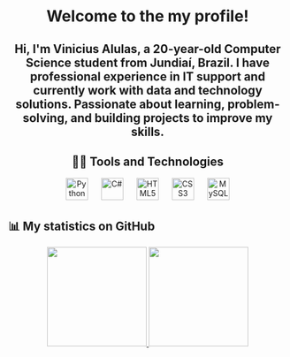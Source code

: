 <div align="center"><h1>Welcome to the my profile!</h1></div>

<div align="center">
<h2> Hi, I'm Vinicius Alulas, a 20-year-old Computer Science student from Jundiaí, Brazil.  
I have professional experience in IT support and currently work with data and technology solutions.  
Passionate about learning, problem-solving, and building projects to improve my skills.</h2>
</div>

<div align="center">
  <h2>👨‍💻 Tools and Technologies</h2>
  <img src="https://cdn.jsdelivr.net/gh/devicons/devicon/icons/python/python-original.svg" height="40" alt="Python" style="margin: 0 10px;" />
  <img src="https://cdn.jsdelivr.net/gh/devicons/devicon/icons/csharp/csharp-original.svg" height="40" alt="C#" style="margin: 0 10px;" />
  <img src="https://cdn.jsdelivr.net/gh/devicons/devicon/icons/html5/html5-original.svg" height="40" alt="HTML5" style="margin: 0 10px;" />
  <img src="https://cdn.jsdelivr.net/gh/devicons/devicon/icons/css3/css3-original.svg" height="40" alt="CSS3" style="margin: 0 10px;" />
  <img src="https://cdn.jsdelivr.net/gh/devicons/devicon/icons/mysql/mysql-original.svg" height="40" alt="MySQL" style="margin: 0 10px;" />
</div>

<div><h2>📊 My statistics on GitHub</h2></div>

<div align="center">
  <a href="https://github.com/vin1ceo">
  <img height="180em" src="https://github-readme-stats.vercel.app/api?username=vin1ceo&show_icons=true&theme=dracula&include_all_commits=true&count_private=true"/>
  <img height="180em" src="https://github-readme-stats.vercel.app/api/top-langs/?username=vin1ceo&layout=compact&langs_count=7&theme=dracula"/>
</div>


